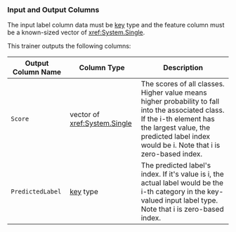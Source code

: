 ### Input and Output Columns
The input label column data must be [key](xref:Microsoft.ML.Data.KeyDataViewType) type and the feature column must be a known-sized vector of <xref:System.Single>.

This trainer outputs the following columns:

| Output Column Name | Column Type | Description|
| -- | -- | -- |
| `Score` | vector of <xref:System.Single> | The scores of all classes. Higher value means higher probability to fall into the associated class. If the i-th element has the largest value, the predicted label index would be i. Note that i is zero-based index. |
| `PredictedLabel` | [key](xref:Microsoft.ML.Data.KeyDataViewType) type | The predicted label's index. If it's value is i, the actual label would be the i-th category in the key-valued input label type. Note that i is zero-based index. |
